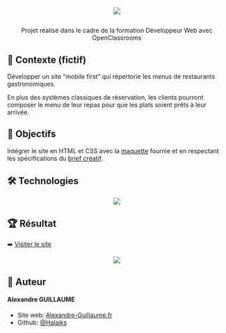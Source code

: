 # <p align="center"><img src="https://user.oc-static.com/upload/2024/02/03/17069637720332_Capture%20d%E2%80%99e%CC%81cran%202024-02-03%20a%CC%80%2014.35.07.png" /></p>
<p align="center">Projet réalisé dans le cadre de la formation Développeur Web avec OpenClassrooms</p>

## 🧐 Contexte (fictif)

Développer un site “mobile first” qui répertorie les menus de restaurants gastronomiques.

En plus des systèmes classiques de réservation, les clients pourront composer le menu de leur repas pour que les plats soient prêts à leur arrivée.

## 🚀 Objectifs

Intégrer le site en HTML et CSS avec la [maquette](https://www.figma.com/file/t4449fzDnwGYmzuwQdu87V/Projet-3-FR---Ohmyfood?node-id=0%3A1) fournie et en respectant les spécifications du [brief créatif](https://course.oc-static.com/projects/D%C3%A9veloppeur+Web/IW_P4+Animations+CSS+Ohmyfood/Brief+cr%C3%A9atif+site+Ohmyfood.pdf).

## 🛠️ Technologies

<p align="center">

<img src="https://skillicons.dev/icons?i=html,css,sass" />

</p>

## 🏆 Résultat

➡️  [Visiter le site](https://halaiks.github.io/OC-P3-Ohmyfood/)
<p align="center"><img src="screenshots/Booki.png" /></p>

## 🙇 Auteur

#### Alexandre GUILLAUME

- Site web: [Alexandre-Guillaume.fr](https://alexandre-guillaume.fr/)
- Github: [@Halaiks](https://github.com/Halaiks)
